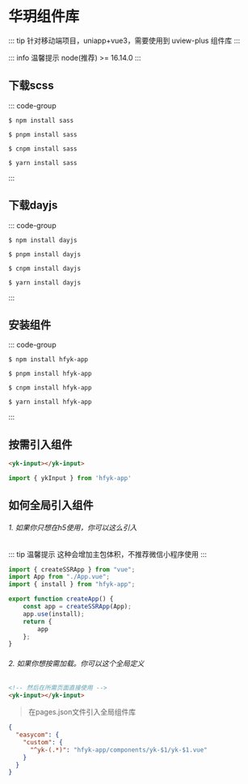 # 华玥组件库

::: tip
针对移动端项目，uniapp+vue3，需要使用到 uview-plus 组件库
:::

::: info 温馨提示
node(推荐) >= 16.14.0
:::

## 下载scss
::: code-group
```shell [npm]
$ npm install sass
```

```shell [pnpm]
$ pnpm install sass
```

```shell [cnpm]
$ cnpm install sass
```

```shell [yarn]
$ yarn install sass
```
:::

## 下载dayjs
::: code-group
```shell [npm]
$ npm install dayjs
```

```shell [pnpm]
$ pnpm install dayjs
```

```shell [cnpm]
$ cnpm install dayjs
```

```shell [yarn]
$ yarn install dayjs
```
:::

## 安装组件
::: code-group
```shell [npm]
$ npm install hfyk-app
```

```shell [pnpm]
$ pnpm install hfyk-app
```

```shell [cnpm]
$ cnpm install hfyk-app
```

```shell [yarn]
$ yarn install hfyk-app
```
:::

## 按需引入组件

```html
<yk-input></yk-input>
```

```javascript
import { ykInput } from 'hfyk-app'
```

## 如何全局引入组件

###### 1. 如果你只想在h5使用，你可以这么引入
::: tip 温馨提示
这种会增加主包体积，不推荐微信小程序使用
:::

```javascript
import { createSSRApp } from "vue";
import App from "./App.vue";
import { install } from "hfyk-app";

export function createApp() {
    const app = createSSRApp(App);
    app.use(install);
    return {
        app
    };
}
```

###### 2. 如果你想按需加载。你可以这个全局定义
```html
<!-- 然后在所需页面直接使用 -->
<yk-input></yk-input>
```

> 在pages.json文件引入全局组件库
```json
{
  "easycom": {
    "custom": {
      "^yk-(.*)": "hfyk-app/components/yk-$1/yk-$1.vue"
    }
  }
}
```

